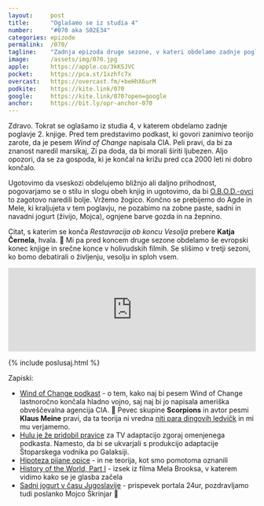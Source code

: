 ```yaml
---
layout: 	post
title:  	"Oglašamo se iz studia 4"
number: 	"#070 aka S02E34"
categories:	epizode
permalink:	/070/
tagline: 	"Zadnja epizoda druge sezone, v kateri obdelamo zadnje poglavje Restavracije ob koncu Vesolja. Citat prebere Katja Černela."
image:		/assets/img/070.jpg
apple:		https://apple.co/3kKSJVC
pocket:		https://pca.st/1xzhfc7x
overcast:	https://overcast.fm/+beHhX6urM
podkite:	https://kite.link/070
google:		https://kite.link/070?open=google
anchor:		https://bit.ly/opr-anchor-070
---
```


Zdravo. Tokrat se oglašamo iz studia 4, v katerem obdelamo zadnje poglavje 2. knjige. Pred tem predstavimo podkast, ki govori zanimivo teorijo zarote, da je pesem _Wind of Change_ napisala CIA. Peli pravi, da bi za znanost naredil marsikaj, Zi pa doda, da bi morali širiti ljubezen. Aljo opozori, da se za gospoda, ki je končal na križu pred cca 2000 leti ni dobro končalo.

Ugotovimo da vseskozi obdelujemo bližnjo ali daljno prihodnost, pogovarjamo se o stilu in slogu obeh knjig in ugotovimo, da bi [O.B.O.D.-ovci](https://apparatus.si/oddaja/obod/) to zagotovo naredili bolje. Vržemo žogico. Končno se prebijemo do Agde in Mele, ki kraljujeta v tem poglavju, ne pozabimo na zobne paste, sadni in navadni jogurt (živijo, Mojca), ognjene barve gozda in na žepnino.

Citat, s katerim se konča _Restavracija ob koncu Vesolja_ prebere **Katja Černela**, hvala. 🙏 Mi pa pred koncem druge sezone obdelamo še evropski konec knjige in srečne konce v holivudskih filmih. Se slišimo v tretji sezoni, ko bomo debatirali o življenju, vesolju in sploh vsem.

<iframe src="https://www.listennotes.com/podcasts/opravičujemo-se-za/oglašamo-se-iz-studia-4-743him-u8ra/embed/" height="170px" width="100%" style="width: 1px; min-width: 100%;" loading="lazy" frameborder="0" scrolling="no"></iframe> 

{% include poslusaj.html %}

Zapiski:
- [Wind of Change podkast](https://crooked.com/podcast-series/wind-of-change/) - o tem, kako naj bi pesem Wind of Change lastnoročno končala hladno vojno, saj naj bi jo napisala ameriška obveščevalna agencija CIA. 🤯 Pevec skupine **Scorpions** in avtor pesmi **Klaus Meine** pravi, da ta teorija ni vredna [niti para dingovih ledvičk](https://www.blabbermouth.net/news/klaus-meine-says-rumor-that-cia-wrote-scorpions-wind-of-change-shows-how-powerful-music-can-be/) in mi mu verjamemo. 
- [Hulu je že pridobil pravice](https://deadline.com/2020/12/hulu-tv-adaptation-of-rock-n-roll-spy-podcast-wind-of-change-1234657182/) za TV adaptacijo zgoraj omenjenega podkasta. Namesto, da bi se ukvarjali s produkcijo adaptacije Štoparskega vodnika po Galaksiji.
- [Hipoteza pijane opice](https://en.wikipedia.org/wiki/Drunken_monkey_hypothesis) - in ne teorija, kot smo pomotoma oznanili
- [History of the World, Part I](https://www.youtube.com/watch?v=KVSBxu14gdg) - izsek iz filma Mela Brooksa, v katerem vidimo kako se je glasba začela
- [Sadni jogurt v času Jugoslavije](https://www.24ur.com/novice/slovenija/kdaj-smo-v-sloveniji-zares-dobili-sadne-jogurte.html) - prispevek portala 24ur, pozdravljamo tudi poslanko Mojco Škrinjar 👋